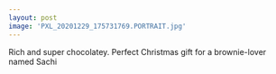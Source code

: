 ```yaml
---
layout: post
image: 'PXL_20201229_175731769.PORTRAIT.jpg'
---
```

Rich and super chocolatey. Perfect Christmas gift for a brownie-lover named Sachi
